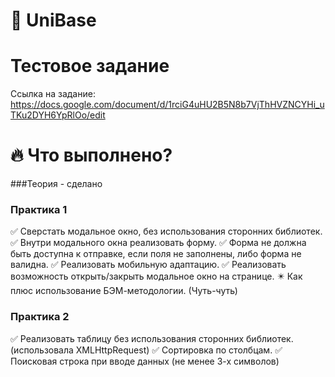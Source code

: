 # :rocket: UniBase
# Тестовое задание
Cсылка на задание: https://docs.google.com/document/d/1rciG4uHU2B5N8b7VjThHVZNCYHi_uTKu2DYH6YpRlOo/edit

# :fire: Что выполнено? 

###Теория - сделано

### Практика 1
 :white_check_mark: Сверстать модальное окно, без использования сторонних библиотек. 
 :white_check_mark: Внутри модального окна реализовать форму.
 :white_check_mark: Форма не должна быть доступна к отправке, если поля не заполнены, либо форма не валидна.
 :white_check_mark: Реализовать мобильную адаптацию.
 :white_check_mark: Реализовать возможность открыть/закрыть модальное окно на странице.
 :eight_pointed_black_star: Как плюс использование БЭМ-методологии. (Чуть-чуть)

### Практика 2
 :white_check_mark: Реализовать таблицу без использования сторонних библиотек. (использовала XMLHttpRequest)
 :white_check_mark: Сортировка по столбцам. 
 :white_check_mark: Поисковая строка при вводе данных (не менее 3-х символов)
